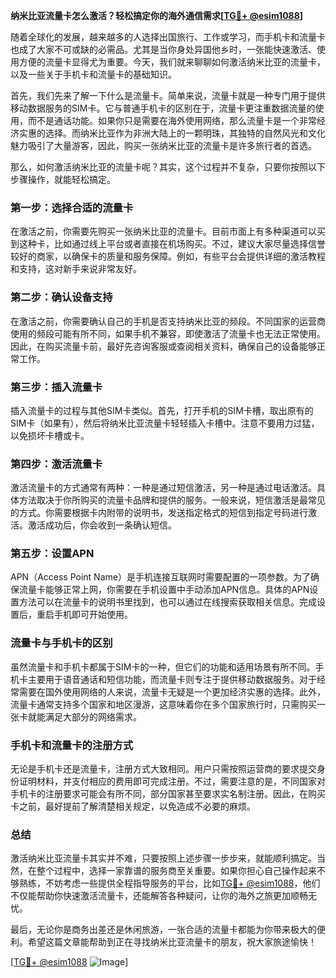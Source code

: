 **纳米比亚流量卡怎么激活？轻松搞定你的海外通信需求[[TG💪+ @esim1088](https://t.me/s/esim1088)]**

随着全球化的发展，越来越多的人选择出国旅行、工作或学习，而手机卡和流量卡也成了大家不可或缺的必需品。尤其是当你身处异国他乡时，一张能快速激活、使用方便的流量卡显得尤为重要。今天，我们就来聊聊如何激活纳米比亚的流量卡，以及一些关于手机卡和流量卡的基础知识。

首先，我们先来了解一下什么是流量卡。简单来说，流量卡就是一种专门用于提供移动数据服务的SIM卡。它与普通手机卡的区别在于，流量卡更注重数据流量的使用，而不是通话功能。如果你只是需要在海外使用网络，那么流量卡是一个非常经济实惠的选择。而纳米比亚作为非洲大陆上的一颗明珠，其独特的自然风光和文化魅力吸引了大量游客，因此，购买一张纳米比亚的流量卡是许多旅行者的首选。

那么，如何激活纳米比亚的流量卡呢？其实，这个过程并不复杂，只要你按照以下步骤操作，就能轻松搞定。

### 第一步：选择合适的流量卡

在激活之前，你需要先购买一张纳米比亚的流量卡。目前市面上有多种渠道可以买到这种卡，比如通过线上平台或者直接在机场购买。不过，建议大家尽量选择信誉较好的商家，以确保卡的质量和服务保障。例如，有些平台会提供详细的激活教程和支持，这对新手来说非常友好。

### 第二步：确认设备支持

在激活之前，你需要确认自己的手机是否支持纳米比亚的频段。不同国家的运营商使用的频段可能有所不同，如果手机不兼容，即使激活了流量卡也无法正常使用。因此，在购买流量卡前，最好先咨询客服或查阅相关资料，确保自己的设备能够正常工作。

### 第三步：插入流量卡

插入流量卡的过程与其他SIM卡类似。首先，打开手机的SIM卡槽，取出原有的SIM卡（如果有），然后将纳米比亚流量卡轻轻插入卡槽中。注意不要用力过猛，以免损坏卡槽或卡。

### 第四步：激活流量卡

激活流量卡的方式通常有两种：一种是通过短信激活，另一种是通过电话激活。具体方法取决于你所购买的流量卡品牌和提供的服务。一般来说，短信激活是最常见的方式。你需要根据卡内附带的说明书，发送指定格式的短信到指定号码进行激活。激活成功后，你会收到一条确认短信。

### 第五步：设置APN

APN（Access Point Name）是手机连接互联网时需要配置的一项参数。为了确保流量卡能够正常上网，你需要在手机设置中手动添加APN信息。具体的APN设置方法可以在流量卡的说明书里找到，也可以通过在线搜索获取相关信息。完成设置后，重启手机即可开始使用。

### 流量卡与手机卡的区别

虽然流量卡和手机卡都属于SIM卡的一种，但它们的功能和适用场景有所不同。手机卡主要用于语音通话和短信功能，而流量卡则专注于提供移动数据服务。对于经常需要在国外使用网络的人来说，流量卡无疑是一个更加经济实惠的选择。此外，流量卡通常支持多个国家和地区漫游，这意味着你在多个国家旅行时，只需购买一张卡就能满足大部分的网络需求。

### 手机卡和流量卡的注册方式

无论是手机卡还是流量卡，注册方式大致相同。用户只需按照运营商的要求提交身份证明材料，并支付相应的费用即可完成注册。不过，需要注意的是，不同国家对手机卡的注册要求可能会有所不同，部分国家甚至要求实名制注册。因此，在购买卡之前，最好提前了解清楚相关规定，以免造成不必要的麻烦。

### 总结

激活纳米比亚流量卡其实并不难，只要按照上述步骤一步步来，就能顺利搞定。当然，在整个过程中，选择一家靠谱的服务商至关重要。如果你担心自己操作起来不够熟练，不妨考虑一些提供全程指导服务的平台，比如[TG💪+ @esim1088](https://t.me/s/esim1088)，他们不仅能帮助你快速激活流量卡，还能解答各种疑问，让你的海外之旅更加顺畅无忧。

最后，无论你是商务出差还是休闲旅游，一张合适的流量卡都能为你带来极大的便利。希望这篇文章能帮助到正在寻找纳米比亚流量卡的朋友，祝大家旅途愉快！

[[TG💪+ @esim1088](https://t.me/s/esim1088) ![Image](https://i.postimg.cc/4NQfJmqS/Snipaste-2025-05-13-00-14-12.png)]